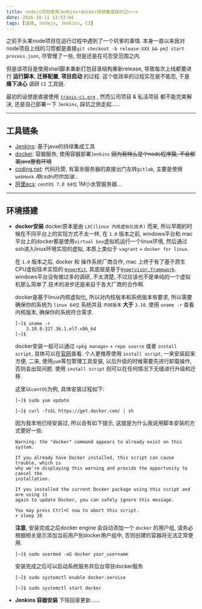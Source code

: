 ```yaml
---
title: nodejs项目使用Jenkins+docker持续集成踩坑记<一>
date: 2016-10-11 13:53:04
tags: [运维, nodejs, Jenkins, CI]
---
```


之前手头某node项目在运行过程中遇到了一个坑爹的事情. 本身一直以来我对node项目上线的习惯都是直接`git checkout -b release-XXX && pm2 start process.json`, 尽管慢了一些, 但是还是在可忍受范围之内.

但是该项目是使用shell脚本重新打包目录结构重新release, 导致每次上线都要进行 **运行脚本**, **迁移配置**, **项目启动** 的过程. 这个低效率的过程实在是不能忍, 于是 **痛下决心** 调研 `CI` 工具链.

最初的设想是直接使用 [`travis-ci.org`](http://travis-ci.org) , 然而公司项目 & 私活项目 都不能完美解决, 还是自己部署一下 `Jenkins`, 踩坑之旅走起......

------

## 工具链条

* [Jenkins](https://jenkins.io): 基于java的持续集成工具
* [docker](https://www.docker.com): 容器服务, 使用容器部署`Jenkins` <del>因为我特么是个node程序猿, 不会部署java整套环境</del>
* [coding.net](https://coding.net): 代码托管, 有富余服务器的直接出门左转`gitlab`, 主要是使用`webHook` *用csdn的你加油...*
* [阿里ecs](https://www.aliyun.com/product/ecs): `centOS 7.0 64位` 1M小水管服务器...

------

## 环境搭建

* **docker安装**
    docker原本是由 `LXC(linux 内核虚拟化技术)` 而来, 所以早期的时候在不同平台上的实现方式不太一样, 在 `1.0` 版本之前, windows平台和
    mac平台上的docker都是使用`virtual box`虚拟机运行一个linux环境, 然后通过ssh进入linux环境实现的虚拟, 本质上类似于 `vagrant` + `docker
     for linux`.

    在 `1.0` 版本之后, docker 和 操作系统厂商合作, mac 上终于有了基于原生CPU虚拟技术实现的 [`HyperKit`](http://https://github.com/docker/HyperKit/), 其底层是基于[`Hypervisor.framework`](https://developer.apple.com/library/mac/documentation/DriversKernelHardware/Reference/Hypervisor/index.html). windows平台没有做过多的调研, 不太清楚, 不过应该也不是单纯的一个虚拟机那么简单了.技术的进步还是来自于各大厂商的合作啊.

    docker是基于linux内核虚拟化, 所以对内核版本和系统版本有要求, 所以需要确保你的系统为 `linux 64位` 系统并且 `内核版本` **大于** `3.10`. 使用 `uname -r` 查看内核版本, 确保你的系统符合需求.

    ```
    [~]$ uname -r
        3.10.0-327.36.1.el7.x86_64
    [~]$
    ```

    docker安装一般可以通过 `<pkg manage>` + `repo source` 或者 `install script`, 具体可以在[官网](https://docs.docker.com/engine/installation/)查看. 个人更推荐使用 `install script`, 一来安装起来方便, 二来, 使用`yum`等包管理工具安装, 以后升级的时候需要先进行卸载操作, 否则会出现问题. 使用 `install script` 则可以在任何情况下无缝进行升级和迁移.

    这里以`centOS`为例, 具体安装过程如下:

    ```
    [~]$ sudo yum update

    [~]$ curl -fsSL https://get.docker.com/ | sh
    ```

    因为我本地已经安装过, 所以会有如下提示, 这就是为什么我说用脚本安装的方式更好一些.

    ```
    Warning: the "docker" command appears to already exist on this system.

    If you already have Docker installed, this script can cause trouble, which is
    why we're displaying this warning and provide the opportunity to cancel the
    installation.

    If you installed the current Docker package using this script and are using it
    again to update Docker, you can safely ignore this message.

    You may press Ctrl+C now to abort this script.
    + sleep 20
    ```

    **注意**, 安装完成之后docker engine 会自动添加一个 `docker` 的用户组, 请务必根据相关提示添加当前用户到docker用户组中, 否则创建的容器将无法正常使用.

    ```
    [~]$ sudo usermod -aG docker your_username
    ```

    安装完成之后可以启动系统服务并后台常驻docker服务

    ```
    [~]$ sudo systemctl enable docker.service

    [~]$ sudo systemctl start docker
    ```

* **Jenkins 容器安装**
    下班回家更新......
